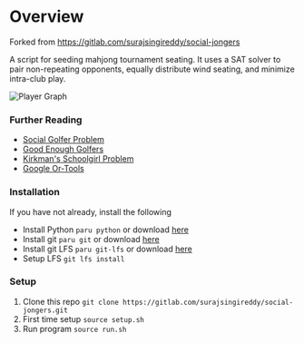 # Overview

Forked from https://gitlab.com/surajsingireddy/social-jongers

A script for seeding mahjong tournament seating. It uses a SAT solver to pair non-repeating opponents, equally distribute wind seating, and minimize intra-club play.

![Player Graph](https://gitlab.com/surajsingireddy/social-jongers/-/raw/main/graph.png?ref_type=heads)

### Further Reading
* [Social Golfer Problem](https://mathworld.wolfram.com/SocialGolferProblem.html)
* [Good Enough Golfers](https://goodenoughgolfers.com/)
* [Kirkman's Schoolgirl Problem](https://mathworld.wolfram.com/KirkmansSchoolgirlProblem.html)
* [Google Or-Tools](https://phaethonprime.wordpress.com/2019/09/04/using-google-or-tools-for-social-golfers/#:~:text=The%20'Social%20Golfers'%20problem%20asks,the%20user%20named%20'mzl)


### Installation
If you have not already, install the following
* Install Python `paru python` or download [here](https://www.python.org/downloads/)
* Install git `paru git` or download [here](https://git-scm.com/downloads)
* Install git LFS `paru git-lfs` or download [here](https://git-lfs.github.com/)
* Setup LFS `git lfs install`

### Setup
1. Clone this repo `git clone https://gitlab.com/surajsingireddy/social-jongers.git`
2. First time setup `source setup.sh`
3. Run program `source run.sh`